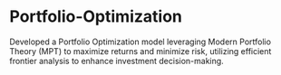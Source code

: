 # Portfolio-Optimization
Developed a Portfolio Optimization model leveraging Modern Portfolio Theory (MPT) to maximize
returns and minimize risk, utilizing efficient frontier analysis to enhance investment decision-making.
